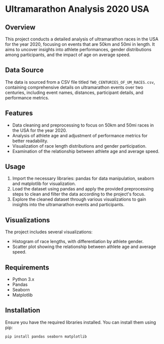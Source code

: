 # Ultramarathon Analysis 2020 USA

## Overview
This project conducts a detailed analysis of ultramarathon races in the USA for the year 2020, focusing on events that are 50km and 50mi in length. It aims to uncover insights into athlete performances, gender distributions among participants, and the impact of age on average speed.

## Data Source
The data is sourced from a CSV file titled `TWO_CENTURIES_OF_UM_RACES.csv`, containing comprehensive details on ultramarathon events over two centuries, including event names, distances, participant details, and performance metrics.

## Features
- Data cleaning and preprocessing to focus on 50km and 50mi races in the USA for the year 2020.
- Analysis of athlete age and adjustment of performance metrics for better readability.
- Visualization of race length distributions and gender participation.
- Examination of the relationship between athlete age and average speed.

## Usage
1. Import the necessary libraries: pandas for data manipulation, seaborn and matplotlib for visualization.
2. Load the dataset using pandas and apply the provided preprocessing steps to clean and filter the data according to the project's focus.
3. Explore the cleaned dataset through various visualizations to gain insights into the ultramarathon events and participants.

## Visualizations
The project includes several visualizations:
- Histogram of race lengths, with differentiation by athlete gender.
- Scatter plot showing the relationship between athlete age and average speed.

## Requirements
- Python 3.x
- Pandas
- Seaborn
- Matplotlib

## Installation
Ensure you have the required libraries installed. You can install them using pip:

```bash
pip install pandas seaborn matplotlib
